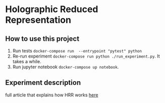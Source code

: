 # Holographic Reduced Representation

## How to use this project

1. Run tests `docker-compose run  --entrypoint "pytest" python`
2. Re-run experiment `docker-compose run python ./run_experiment.py`. It takes a while.
3. Run jupyter notebook `docker-compose up notebook`.

## Experiment description




full article that explains how HRR works [here](http://www2.fiit.stuba.sk/~kvasnicka/CognitiveScience/6.prednaska/plate.ieee95.pdf)


